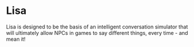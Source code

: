 <h1>Lisa</h1>
Lisa is designed to be the basis of an intelligent conversation simulator that will ultimately allow NPCs in games to say different things, every time - and mean it!